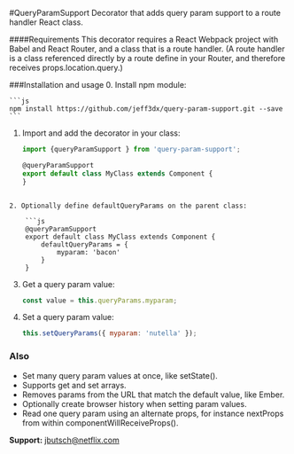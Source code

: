 #QueryParamSupport
Decorator that adds query param support to a route handler React class.

####Requirements
This decorator requires a React Webpack project with Babel and React Router, and a class that is a route handler.
(A route handler is a class referenced directly by a route
define in your Router, and therefore receives props.location.query.)

###Installation and usage
0. Install npm module:

	```js
	npm install https://github.com/jeff3dx/query-param-support.git --save
	```

1. Import and add the decorator in your class:

	```js
	import {queryParamSupport } from 'query-param-support';

	@queryParamSupport
	export default class MyClass extends Component {
	}
```

2. Optionally define defaultQueryParams on the parent class:

	```js
	@queryParamSupport
	export default class MyClass extends Component {
	    defaultQueryParams = {
	        myparam: 'bacon'
	    }
	}
```

3. Get a query param value:

	```js
	const value = this.queryParams.myparam;
	```

4. Set a query param value:

	```js
	this.setQueryParams({ myparam: 'nutella' });
	```

### Also
- Set many query param values at once, like setState().
- Supports get and set arrays.
- Removes params from the URL that match the default value, like Ember.
- Optionally create browser history when setting param values.
- Read one query param using an alternate props, for instance nextProps from within componentWillReceiveProps().

**Support:** jbutsch@netflix.com
